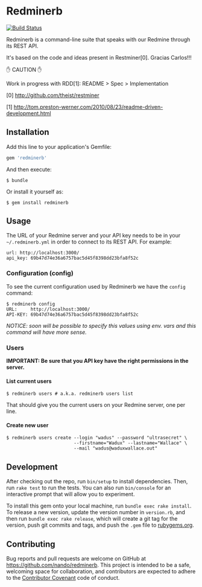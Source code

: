 [travis]: https://travis-ci.org/nando/redminerb

# Redminerb

[![Build Status](https://travis-ci.org/nando/redminerb.svg?branch=master)][travis]

Redminerb is a command-line suite that speaks with our Redmine through its REST API.

It's based on the code and ideas present in Restminer[0]. Gracias Carlos!!!

:hand: CAUTION :hand:

Work in progress with RDD[1]: README > Spec > Implementation

[0] http://github.com/theist/restminer

[1] http://tom.preston-werner.com/2010/08/23/readme-driven-development.html

## Installation

Add this line to your application's Gemfile:

```ruby
gem 'redminerb'
```

And then execute:

    $ bundle

Or install it yourself as:

    $ gem install redminerb

## Usage

The URL of your Redmine server and your API key needs to be in your
`~/.redminerb.yml` in order to connect to its REST API. For example:

    url: http://localhost:3000/
    api_key: 69b47d74e36a6757bac5d45f8398dd23bfa8f52c

### Configuration (config)

To see the current configuration used by Redminerb we have the `config` command:

    $ redminerb config
    URL:     http://localhost:3000/
    API-KEY: 69b47d74e36a6757bac5d45f8398dd23bfa8f52c

*NOTICE: soon will be possible to specify this values using env. vars and this
command will have more sense.*

### Users

**IMPORTANT: Be sure that you API key have the right permissions in the server.**

#### List current users

    $ redminerb users # a.k.a. redminerb users list

That should give you the current users on your Redmine server, one per line.

#### Create new user

    $ redminerb users create --login "wadus" --password "ultrasecret" \
                             --firstname="Wadux" --lastname="Wallace" \
                             --mail "wadus@waduxwallace.out"

## Development

After checking out the repo, run `bin/setup` to install dependencies. Then, run `rake test` to run the tests. You can also run `bin/console` for an interactive prompt that will allow you to experiment.

To install this gem onto your local machine, run `bundle exec rake install`. To release a new version, update the version number in `version.rb`, and then run `bundle exec rake release`, which will create a git tag for the version, push git commits and tags, and push the `.gem` file to [rubygems.org](https://rubygems.org).

## Contributing

Bug reports and pull requests are welcome on GitHub at https://github.com/nando/redminerb. This project is intended to be a safe, welcoming space for collaboration, and contributors are expected to adhere to the [Contributor Covenant](contributor-covenant.org) code of conduct.

